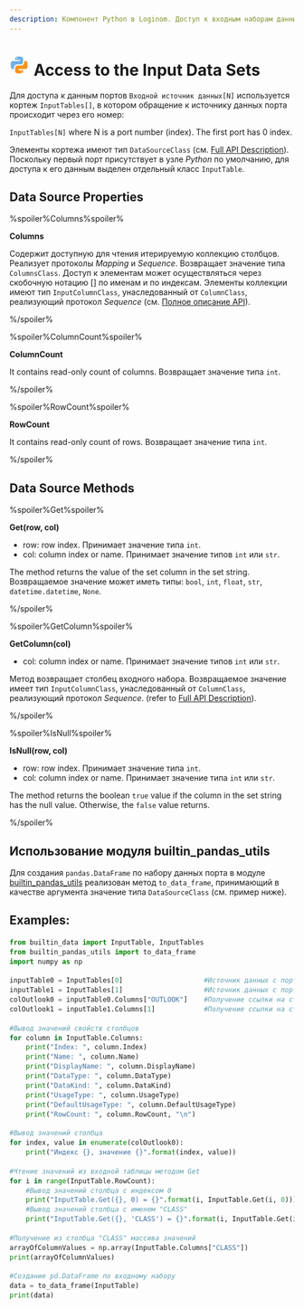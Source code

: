 ```yaml
---
description: Компонент Python в Loginom. Доступ к входным наборам данных. Объект типа InputTable. Свойства источника данных. Методы источника данных. Использование модуля builtin_pandas_utils. Примеры.
---
```

# ![](./../../../images/icons/components/python_default.svg) Access to the Input Data Sets

Для доступа к данным портов `Входной источник данных[N]` используется кортеж `InputTables[]`, в котором обращение к источнику данных порта происходит через его номер:

`InputTables[N]` where N is a port number (index). The first port has 0 index.

Элементы кортежа имеют тип `DataSourceClass` (см. [Full API Description](./api-description.md)).
Поскольку первый порт присутствует в узле *Python* по умолчанию, для доступа к его данным выделен отдельный класс `InputTable`.

## Data Source Properties

%spoiler%Columns%spoiler%

**Columns**

Содержит доступную для чтения итерируемую коллекцию столбцов. Реализует протоколы *Mapping* и *Sequence*.  Возвращает значение типа `ColumnsClass`. Доступ к элементам может осуществляться через скобочную нотацию [] по именам и по индексам. Элементы коллекции имеют тип `InputColumnClass`, унаследованный от `ColumnClass`, реализующий протокол *Sequence* (см. [Полное описание API](./api-description.md)).

%/spoiler%

%spoiler%ColumnCount%spoiler%

**ColumnCount**

It contains read-only count of columns.  Возвращает значение типа `int`.

%/spoiler%

%spoiler%RowCount%spoiler%

**RowCount**

It contains read-only count of rows. Возвращает значение типа `int`.

%/spoiler%

## Data Source Methods

%spoiler%Get%spoiler%

**Get(row, col)**

- row: row index. Принимает значение типа `int`.
- col: column index or name. Принимает значение типов `int` или `str`.

The method returns the value of the set column in the set string. Возвращаемое значение может иметь типы: `bool`, `int`, `float`, `str`, `datetime.datetime`, `None`.

%/spoiler%

%spoiler%GetColumn%spoiler%

**GetColumn(col)**

- col: column index or name. Принимает значение типов `int` или `str`.

Метод возвращает столбец входного набора. Возвращаемое значение имеет тип `InputColumnClass`, унаследованный от `ColumnClass`, реализующий протокол *Sequence*. (refer to [Full API Description](./api-description.md)).

%/spoiler%

%spoiler%IsNull%spoiler%

**IsNull(row, col)**

- row: row index. Принимает значение типа `int`.
- col: column index or name. Принимает значение типа `int` или `str`.

The method returns the boolean `true` value if the column in the set string has the null value. Otherwise, the `false` value returns.

%/spoiler%

## Использование модуля builtin_pandas_utils

Для создания `pandas.DataFrame` по набору данных порта в модуле [builtin_pandas_utils](./api-description.md#modul-builtinpandasutils) реализован метод `to_data_frame`, принимающий в качестве аргумента значение типа `DataSourceClass` (см. пример ниже).

## Examples:

```python
from builtin_data import InputTable, InputTables
from builtin_pandas_utils import to_data_frame
import numpy as np

inputTable0 = InputTables[0]                    #Источник данных с порта №1
inputTable1 = InputTables[1]                    #Источник данных с порта №2
colOutlook0 = inputTable0.Columns["OUTLOOK"]    #Получение ссылки на столбец по имени
colOutlook1 = inputTable1.Columns[1]            #Получение ссылки на столбец по индексу

#Вывод значений свойств столбцов
for column in InputTable.Columns:
    print("Index: ", column.Index)
    print("Name: ", column.Name)
    print("DisplayName: ", column.DisplayName)
    print("DataType: ", column.DataType)
    print("DataKind: ", column.DataKind)
    print("UsageType: ", column.UsageType)
    print("DefaultUsageType: ", column.DefaultUsageType)
    print("RowCount: ", column.RowCount, "\n")

#Вывод значений столбца
for index, value in enumerate(colOutlook0):
    print("Индекс {}, значение {}".format(index, value))

#Чтение значений из входной таблицы методом Get
for i in range(InputTable.RowCount):
    #Вывод значений столбца с индексом 0
    print("InputTable.Get({}, 0) = {}".format(i, InputTable.Get(i, 0)))
    #Вывод значений столбца с именем "CLASS"
    print("InputTable.Get({}, 'CLASS') = {}".format(i, InputTable.Get(i, "CLASS")))

#Получение из столбца "CLASS" массива значений
arrayOfColumnValues = np.array(InputTable.Columns["CLASS"])
print(arrayOfColumnValues)

#Создание pd.DataFrame по входному набору
data = to_data_frame(InputTable)
print(data)

```
